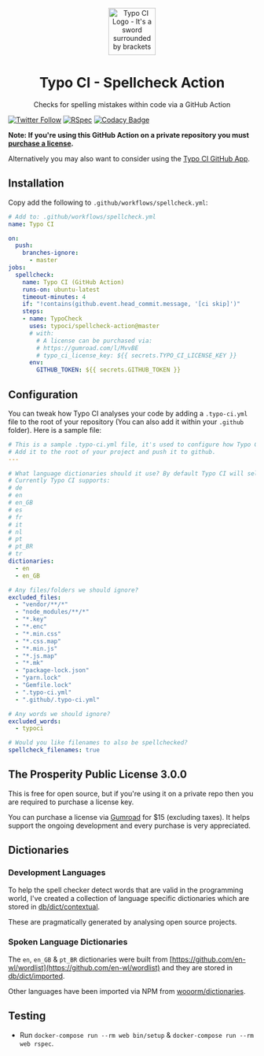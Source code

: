 <p align="center">
  <img src="https://typoci.com/images/typo-ci-logo.svg" alt="Typo CI Logo - It's a sword surrounded by brackets" width="96">
</p>

<h1 align="center">
  Typo CI - Spellcheck Action
</h1>

<p align="center">
Checks for spelling mistakes within code via a GitHub Action
</p>

[![Twitter Follow](https://img.shields.io/twitter/follow/MikeRogers0?label=Follow%20%40MikeRogers0%20For%20Updates&style=social)](https://twitter.com/MikeRogers0)
[![RSpec](https://github.com/TypoCI/spellcheck-action/workflows/RSpec/badge.svg)](https://github.com/TypoCI/spellcheck-action/actions?query=workflow:RSpec)
[![Codacy Badge](https://app.codacy.com/project/badge/Grade/cc1820c92e584c289289d52b2e5823cc)](https://www.codacy.com/gh/TypoCI/spellcheck-action?utm_source=github.com&amp;utm_medium=referral&amp;utm_content=TypoCI/spellcheck-action&amp;utm_campaign=Badge_Grade)

**Note: If you're using this GitHub Action on a private repository you must [purchase a license](https://gum.co/MvvBE).**

Alternatively you may also want to consider using the [Typo CI GitHub App](https://github.com/marketplace/typo-ci/).

## Installation

Copy add the following to `.github/workflows/spellcheck.yml`:

```yml
# Add to: .github/workflows/spellcheck.yml
name: Typo CI

on:
  push:
    branches-ignore:
      - master
jobs:
  spellcheck:
    name: Typo CI (GitHub Action)
    runs-on: ubuntu-latest
    timeout-minutes: 4
    if: "!contains(github.event.head_commit.message, '[ci skip]')"
    steps:
    - name: TypoCheck
      uses: typoci/spellcheck-action@master
      # with:
        # A license can be purchased via:
        # https://gumroad.com/l/MvvBE
        # typo_ci_license_key: ${{ secrets.TYPO_CI_LICENSE_KEY }}
      env:
        GITHUB_TOKEN: ${{ secrets.GITHUB_TOKEN }}
```

## Configuration

You can tweak how Typo CI analyses your code by adding a `.typo-ci.yml` file to the root of your repository (You can also add it within your `.github` folder). Here is a sample file:

```yml
# This is a sample .typo-ci.yml file, it's used to configure how Typo CI will behave.
# Add it to the root of your project and push it to github.
---

# What language dictionaries should it use? By default Typo CI will select 'en' & 'en_GB'
# Currently Typo CI supports:
# de
# en
# en_GB
# es
# fr
# it
# nl
# pt
# pt_BR
# tr
dictionaries:
  - en
  - en_GB

# Any files/folders we should ignore?
excluded_files:
  - "vendor/**/*"
  - "node_modules/**/*"
  - "*.key"
  - "*.enc"
  - "*.min.css"
  - "*.css.map"
  - "*.min.js"
  - "*.js.map"
  - "*.mk"
  - "package-lock.json"
  - "yarn.lock"
  - "Gemfile.lock"
  - ".typo-ci.yml"
  - ".github/.typo-ci.yml"

# Any words we should ignore?
excluded_words:
  - typoci

# Would you like filenames to also be spellchecked?
spellcheck_filenames: true
```

## The Prosperity Public License 3.0.0

This is free for open source, but if you're using it on a private repo then you are required to purchase a license key.

You can purchase a license via [Gumroad](https://gum.co/MvvBE) for $15 (excluding taxes). It helps support the ongoing development and every purchase is very appreciated.

## Dictionaries

### Development Languages

To help the spell checker detect words that are valid in the programming world, I've created a collection of language specific dictionaries which are stored in [db/dict/contextual](https://github.com/TypoCI/spellcheck-action/tree/master/db/dict/contextual).

These are pragmatically generated by analysing open source projects.

### Spoken Language Dictionaries

The `en`, `en_GB` & `pt_BR` dictionaries were built from [https://github.com/en-wl/wordlist](https://github.com/en-wl/wordlist) and they are stored in [db/dict/imported](https://github.com/TypoCI/spellcheck-action/tree/master/db/dict/imported).

Other languages have been imported via NPM from [wooorm/dictionaries](https://github.com/wooorm/dictionaries).

## Testing

- Run `docker-compose run --rm web bin/setup` & `docker-compose run --rm web rspec`.
